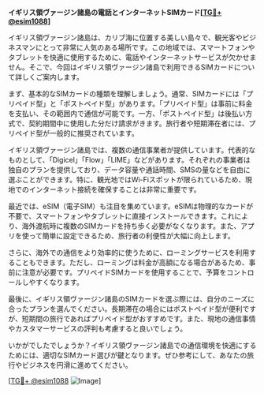 **イギリス領ヴァージン諸島の電話とインターネットSIMカード[[TG💪+ @esim1088](https://t.me/s/esim1088)]**

イギリス領ヴァージン諸島は、カリブ海に位置する美しい島々で、観光客やビジネスマンにとって非常に人気のある場所です。この地域では、スマートフォンやタブレットを快適に使用するために、電話やインターネットサービスが欠かせません。そこで、今回はイギリス領ヴァージン諸島で利用できるSIMカードについて詳しくご案内します。

まず、基本的なSIMカードの種類を理解しましょう。通常、SIMカードには「プリペイド型」と「ポストペイド型」があります。「プリペイド型」は事前に料金を支払い、その範囲内で通信が可能です。一方、「ポストペイド型」は後払い方式で、契約期間中に使用した分だけ請求がきます。旅行者や短期滞在者には、プリペイド型が一般的に推奨されています。

イギリス領ヴァージン諸島では、複数の通信事業者が提供しています。代表的なものとして、「Digicel」「Flow」「LIME」などがあります。それぞれの事業者は独自のプランを提供しており、データ容量や通話時間、SMSの量などを自由に選ぶことができます。特に、観光地ではWi-Fiスポットが限られているため、現地でのインターネット接続を確保することは非常に重要です。

最近では、eSIM（電子SIM）も注目を集めています。eSIMは物理的なカードが不要で、スマートフォンやタブレットに直接インストールできます。これにより、海外渡航時に複数のSIMカードを持ち歩く必要がなくなります。また、アプリを使って簡単に設定できるため、旅行者の利便性が大幅に向上します。

さらに、海外での通信をより効率的に使うために、ローミングサービスを利用することもできます。ただし、ローミングは料金が高額になる場合があるため、事前に注意が必要です。プリペイドSIMカードを使用することで、予算をコントロールしやすくなります。

最後に、イギリス領ヴァージン諸島のSIMカードを選ぶ際には、自分のニーズに合ったプランを選んでください。長期滞在の場合にはポストペイド型が便利ですが、短期間の旅行であればプリペイド型がおすすめです。また、現地の通信事情やカスタマーサービスの評判も考慮すると良いでしょう。

いかがでしたでしょうか？イギリス領ヴァージン諸島での通信環境を快適にするためには、適切なSIMカード選びが鍵となります。ぜひ参考にして、あなたの旅行やビジネスを円滑に進めてください。

[[TG💪+ @esim1088](https://t.me/s/esim1088) ![Image](https://i.postimg.cc/Y0z9fWf4/image.png)]